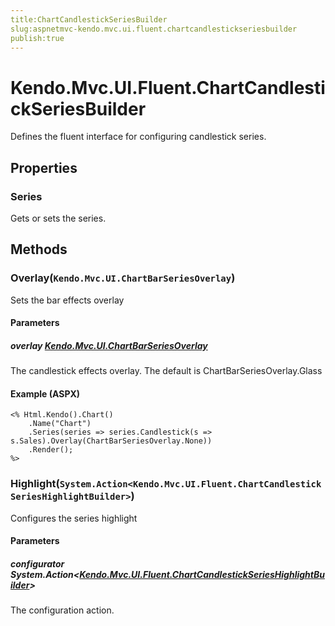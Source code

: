 ```yaml
---
title:ChartCandlestickSeriesBuilder
slug:aspnetmvc-kendo.mvc.ui.fluent.chartcandlestickseriesbuilder
publish:true
---
```


# Kendo.Mvc.UI.Fluent.ChartCandlestickSeriesBuilder
Defines the fluent interface for configuring candlestick series.


## Properties
### Series
Gets or sets the series.



## Methods

### Overlay(`Kendo.Mvc.UI.ChartBarSeriesOverlay`)
Sets the bar effects overlay


#### Parameters

##### overlay [Kendo.Mvc.UI.ChartBarSeriesOverlay](/kendo-ui/api/wrappers/aspnet-mvc/Kendo.Mvc.UI/ChartBarSeriesOverlay)
The candlestick effects overlay. The default is ChartBarSeriesOverlay.Glass




#### Example (ASPX)
    <% Html.Kendo().Chart()
        .Name("Chart")
        .Series(series => series.Candlestick(s => s.Sales).Overlay(ChartBarSeriesOverlay.None))
        .Render();
    %>


### Highlight(`System.Action<Kendo.Mvc.UI.Fluent.ChartCandlestickSeriesHighlightBuilder>`)
Configures the series highlight


#### Parameters

##### configurator System.Action<[Kendo.Mvc.UI.Fluent.ChartCandlestickSeriesHighlightBuilder](/kendo-ui/api/wrappers/aspnet-mvc/Kendo.Mvc.UI.Fluent/ChartCandlestickSeriesHighlightBuilder)>
The configuration action.






